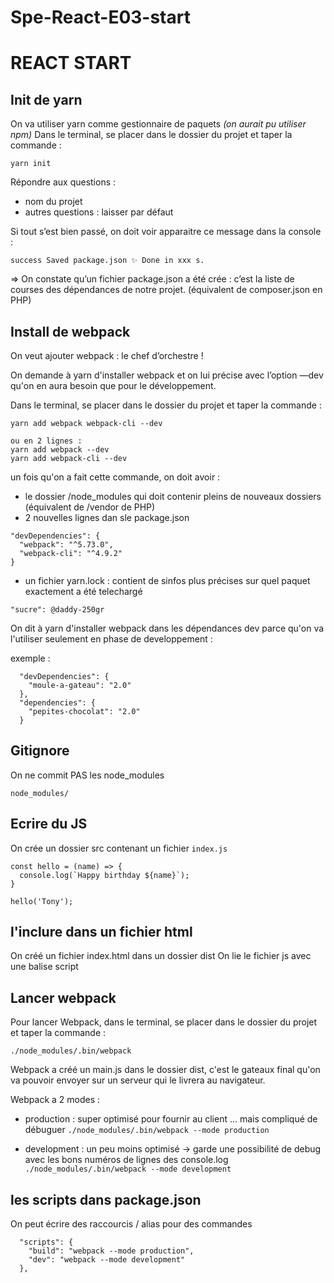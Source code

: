 # Spe-React-E03-start

# REACT START

## Init de yarn

On va utiliser yarn comme gestionnaire de paquets *(on aurait pu utiliser npm)*
Dans le terminal, se placer dans le dossier du projet et taper la commande :

```
yarn init
```

Répondre aux questions : 
- nom du projet 
- autres questions : laisser par défaut

Si tout s’est bien passé, on doit voir apparaitre ce message dans la console : 

```
success Saved package.json ✨ Done in xxx s.
```
⇒ On constate qu’un fichier package.json a été crée : c’est la liste de courses des dépendances de notre projet. (équivalent de composer.json en PHP)


## Install de webpack

On veut ajouter webpack : le chef d’orchestre !
 
On demande à yarn d'installer webpack et on lui précise avec l’option —dev qu'on en aura besoin que pour le développement. 

Dans le terminal, se placer dans le dossier du projet et taper la commande :

```
yarn add webpack webpack-cli --dev

ou en 2 lignes : 
yarn add webpack --dev
yarn add webpack-cli --dev
```

un fois qu'on a fait cette commande, on doit avoir : 
-  le dossier /node_modules qui doit contenir pleins de nouveaux dossiers (équivalent de /vendor de PHP)
- 2 nouvelles lignes dan sle package.json
```
"devDependencies": {
  "webpack": "^5.73.0",
  "webpack-cli": "^4.9.2"
}
```
- un fichier yarn.lock : contient de sinfos plus précises sur quel paquet exactement a été telechargé
```
"sucre": @daddy-250gr
```


On dit à yarn d'installer webpack dans les dépendances dev parce qu'on va l'utiliser seulement en phase de developpement :

exemple :
```
  "devDependencies": {
    "moule-a-gateau": "2.0"
  },
  "dependencies": {
    "pepites-chocolat": "2.0"
  }
```

## Gitignore

On ne commit PAS les node_modules

```.gitignore
node_modules/
```

## Ecrire du JS

On crée un dossier src contenant un fichier `index.js`
```
const hello = (name) => {
  console.log(`Happy birthday ${name}`);
}

hello('Tony');
```

## l'inclure dans un fichier html

On créé un fichier index.html dans un dossier dist
On lie le fichier js avec une balise script


## Lancer webpack

Pour lancer Webpack, dans le terminal, se placer dans le dossier du projet et taper la commande :

`./node_modules/.bin/webpack`

Webpack a créé un main.js dans le dossier dist, c'est le gateaux final qu'on va pouvoir envoyer sur un serveur qui le livrera au navigateur.

Webpack a 2 modes :

- production : super optimisé pour fournir au client ... mais compliqué de débuguer
`./node_modules/.bin/webpack --mode production`

- development : un peu moins optimisé → garde une possibilité de debug avec les bons numéros de lignes des console.log
`./node_modules/.bin/webpack --mode development`

## les scripts dans package.json

On peut écrire des raccourcis / alias pour des commandes

```
  "scripts": {
    "build": "webpack --mode production",
    "dev": "webpack --mode development"
  },
```